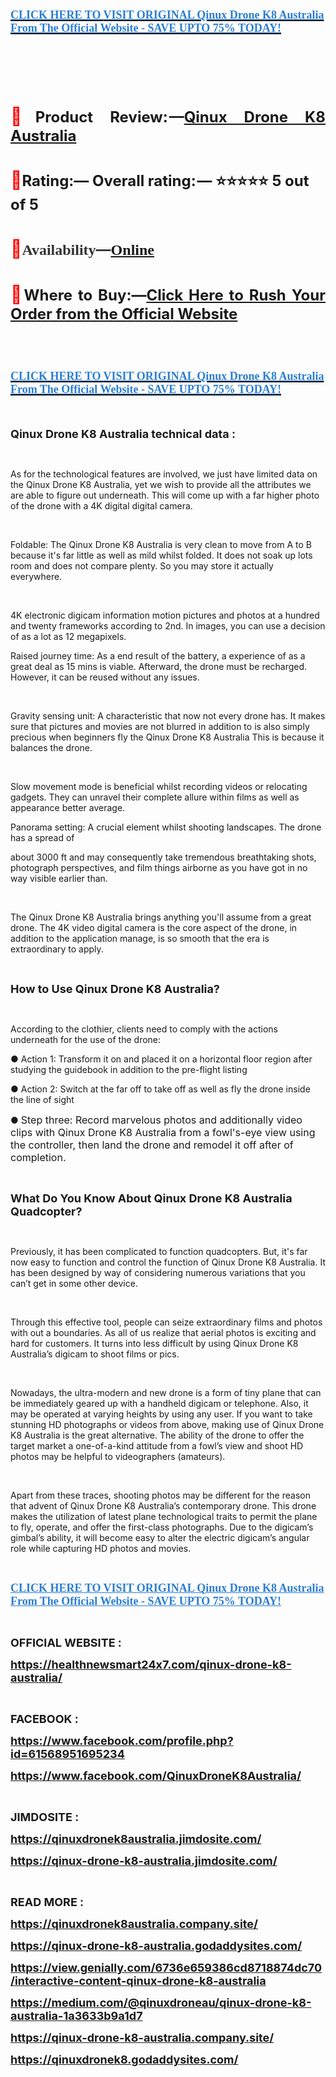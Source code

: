 <h1 align="left"><a href="https://healthnewsmart24x7.com/qinux-drone-k8-australia-buy/"><strong><span style="color: #2b7ed2;"><span style="font-family: source-serif-pro, Georgia, Cambria, 'Times New Roman', Times, serif;"><span style="font-size: large;"><span lang="en-US"><u>CLICK HERE TO </u></span></span></span></span></strong><strong><span style="color: #2b7ed2;"><span style="font-family: source-serif-pro, Georgia, Cambria, 'Times New Roman', Times, serif;"><span style="font-size: large;"><span lang="en-US"><u>VISIT ORIGINAL Qinux Drone K8 Australia From The Official Website - SAVE UPTO 75% TODAY!</u></span></span></span></span></strong></a></h1>
<h1>&nbsp;</h1>
<h1 align="justify"><span style="color: #ff0000;">📣</span><span style="font-size: x-large;"><span lang="en-US"><strong>Product Review: &mdash;</strong></span></span><a href="https://www.facebook.com/QinuxDroneK8Australia/" target="_blank"><span style="font-size: x-large;"><span lang="en-US"><strong>Qinux Drone K8 Australia</strong></span></span></a></h1>
<h1><span style="color: #ff0000;">📣</span><span style="font-size: x-large;"><span lang="en-US"><strong>Rating:&mdash; Overall rating: &mdash; ⭐⭐⭐⭐⭐ 5 out of 5</strong></span></span></h1>
<h1><strong><span style="color: #ff0000;">📣</span></strong><strong><span style="color: #323335;"><span style="font-family: 'PT Serif', serif;"><span style="font-size: x-large;"><span lang="en-US"><strong>Availability</strong></span></span></span></span></strong><strong><span style="color: #323335;"><span style="font-size: x-large;">&mdash;</span></span></strong><strong><a href="https://healthnewsmart24x7.com/qinux-drone-k8-australia-buy/" target="_blank"><span style="font-family: 'PT Serif', serif;"><span style="font-size: x-large;"><span lang="en-US"><u><strong>Online</strong></u></span></span></span></a></strong></h1>
<h1 align="justify"><span style="color: #ff0000;">📣</span><span style="font-size: x-large;"><span lang="en-US"><strong>Where to Buy:&mdash;</strong></span></span><a href="https://healthnewsmart24x7.com/qinux-drone-k8-australia-buy/"><span style="font-size: x-large;"><strong>Click Here to Rush Your Order from the Official Website</strong></span></a></h1>
<p>&nbsp;</p>
<h1 align="left"><a href="https://healthnewsmart24x7.com/qinux-drone-k8-australia-buy/"><strong><span style="color: #2b7ed2;"><span style="font-family: source-serif-pro, Georgia, Cambria, 'Times New Roman', Times, serif;"><span style="font-size: large;"><span lang="en-US"><u><strong>CLICK HERE TO </strong></u></span></span></span></span></strong><strong><span style="color: #2b7ed2;"><span style="font-family: source-serif-pro, Georgia, Cambria, 'Times New Roman', Times, serif;"><span style="font-size: large;"><span lang="en-US"><u><strong>VISIT ORIGINAL Qinux Drone K8 Australia From The Official Website - SAVE UPTO 75% TODAY!</strong></u></span></span></span></span></strong></a></h1>
<p>&nbsp;</p>
<p><span style="font-size: large;"><strong>Qinux Drone K8 Australia technical data :</strong></span></p>
<p>&nbsp;</p>
<p>As for the technological features are involved, we just have limited data on the Qinux Drone K8 Australia, yet we wish to provide all the attributes we are able to figure out underneath. This will come up with a far higher photo of the drone with a 4K digital digital camera.</p>
<p>&nbsp;</p>
<p>Foldable: The Qinux Drone K8 Australia is very clean to move from A to B because it's far little as well as mild whilst folded. It does not soak up lots room and does not compare plenty. So you may store it actually everywhere.</p>
<p>&nbsp;</p>
<p>4K electronic digicam information motion pictures and photos at a hundred and twenty frameworks according to 2nd. In images, you can use a decision of as a lot as 12 megapixels.</p>
<p>Raised journey time: As a end result of the battery, a experience of as a great deal as 15 mins is viable. Afterward, the drone must be recharged. However, it can be reused without any issues.</p>
<p>&nbsp;</p>
<p>Gravity sensing unit: A characteristic that now not every drone has. It makes sure that pictures and movies are not blurred in addition to is also simply precious when beginners fly the Qinux Drone K8 Australia This is because it balances the drone.</p>
<p>&nbsp;</p>
<p>Slow movement mode is beneficial whilst recording videos or relocating gadgets. They can unravel their complete allure within films as well as appearance better average.</p>
<p>Panorama setting: A crucial element whilst shooting landscapes. The drone has a spread of</p>
<p>about 3000 ft and may consequently take tremendous breathtaking shots, photograph perspectives, and film things airborne as you have got in no way visible earlier than.</p>
<p>&nbsp;</p>
<p>The Qinux Drone K8 Australia brings anything you'll assume from a great drone. The 4K video digital camera is the core aspect of the drone, in addition to the application manage, is so smooth that the era is extraordinary to apply.</p>
<p>&nbsp;</p>
<p><span style="font-size: large;"><strong>How to Use Qinux Drone K8 Australia?</strong></span></p>
<p>&nbsp;</p>
<p>According to the clothier, clients need to comply with the actions underneath for the use of the drone:</p>
<p>● Action 1: Transform it on and placed it on a horizontal floor region after studying the guidebook in addition to the pre-flight listing</p>
<p>● Action 2: Switch at the far off to take off as well as fly the drone inside the line of sight</p>
<p>● <span style="font-size: medium;">Step three: Record marvelous photos and additionally video clips with Qinux Drone K8 Australia from a fowl's-eye view using the controller, then land the drone and remodel it off after of completion.</span></p>
<p>&nbsp;</p>
<p><span style="font-size: large;"><strong>What Do You Know About Qinux Drone K8 Australia Quadcopter?</strong></span></p>
<p>&nbsp;</p>
<p>Previously, it has been complicated to function quadcopters. But, it's far now easy to function and control the function of Qinux Drone K8 Australia. It has been designed by way of considering numerous variations that you can&rsquo;t get in some other device.</p>
<p>&nbsp;</p>
<p>Through this effective tool, people can seize extraordinary films and photos with out a boundaries. As all of us realize that aerial photos is exciting and hard for customers. It turns into less difficult by using Qinux Drone K8 Australia&rsquo;s digicam to shoot films or pics.</p>
<p>&nbsp;</p>
<p>Nowadays, the ultra-modern and new drone is a form of tiny plane that can be immediately geared up with a handheld digicam or telephone. Also, it may be operated at varying heights by using any user. If you want to take stunning HD photographs or videos from above, making use of Qinux Drone K8 Australia is the great alternative. The ability of the drone to offer the target market a one-of-a-kind attitude from a fowl&rsquo;s view and shoot HD photos may be helpful to videographers (amateurs).</p>
<p>&nbsp;</p>
<p>Apart from these traces, shooting photos may be different for the reason that advent of Qinux Drone K8 Australia&rsquo;s contemporary drone. This drone makes the utilization of latest plane technological traits to permit the plane to fly, operate, and offer the first-class photographs. Due to the digicam&rsquo;s gimbal&rsquo;s ability, it will become easy to alter the electric digicam&rsquo;s angular role while capturing HD photos and movies.</p>
<p>&nbsp;</p>
<p><a href="https://healthnewsmart24x7.com/qinux-drone-k8-australia-buy/"><strong><span style="color: #2b7ed2;"><span style="font-family: source-serif-pro, Georgia, Cambria, 'Times New Roman', Times, serif;"><span style="font-size: large;"><span lang="en-US"><u><strong>CLICK HERE TO </strong></u></span></span></span></span></strong><strong><span style="color: #2b7ed2;"><span style="font-family: source-serif-pro, Georgia, Cambria, 'Times New Roman', Times, serif;"><span style="font-size: large;"><span lang="en-US"><u><strong>VISIT ORIGINAL Qinux Drone K8 Australia From The Official Website - SAVE UPTO 75% TODAY!</strong></u></span></span></span></span></strong></a></p>
<p align="left">&nbsp;</p>
<p align="left"><span style="font-size: medium;"><span style="font-size: large;"><strong>OFFICIAL WEBSITE :</strong></span></span></p>
<p align="left"><span style="font-size: medium;"><a href="https://healthnewsmart24x7.com/qinux-drone-k8-australia/"><span style="font-size: large;"><strong>https://healthnewsmart24x7.com/qinux-drone-k8-australia/</strong></span></a></span></p>
<p align="left">&nbsp;</p>
<p align="left"><span style="font-size: medium;"><strong><span style="font-size: large;">FACEBOOK :</span></strong></span></p>
<p align="left"><span style="font-size: medium;"><a href="https://www.facebook.com/profile.php?id=61568951695234"><span style="font-size: large;"><strong>https://www.facebook.com/profile.php?id=61568951695234</strong></span></a></span></p>
<p align="left"><span style="font-size: medium;"><a href="https://www.facebook.com/QinuxDroneK8Australia/"><span style="font-size: large;"><strong>https://www.facebook.com/QinuxDroneK8Australia/</strong></span></a></span></p>
<p align="left">&nbsp;</p>
<p align="left"><span style="font-size: medium;"><span style="font-size: large;"><strong>JIMDOSITE :</strong></span></span></p>
<p align="left"><span style="font-size: medium;"><a href="https://qinuxdronek8australia.jimdosite.com/"><span style="font-size: large;"><strong>https://qinuxdronek8australia.jimdosite.com/</strong></span></a></span></p>
<p align="left"><span style="font-size: medium;"><a href="https://qinux-drone-k8-australia.jimdosite.com/"><span style="font-size: large;"><strong>https://qinux-drone-k8-australia.jimdosite.com/</strong></span></a></span></p>
<p align="left">&nbsp;</p>
<p align="left"><span style="font-size: medium;"><strong><span style="font-size: large;">READ MORE :</span></strong></span></p>
<p align="left"><span style="font-size: medium;"><strong><a href="https://qinuxdronek8australia.company.site/"><span style="font-size: large;">https://qinuxdronek8australia.company.site/</span></a></strong></span></p>
<p align="left"><span style="font-size: medium;"><strong><a href="https://qinux-drone-k8-australia.godaddysites.com/"><span style="font-size: large;">https://qinux-drone-k8-australia.godaddysites.com/</span></a></strong></span></p>
<p align="left"><span style="font-size: medium;"><strong><a href="https://view.genially.com/6736e659386cd8718874dc70/interactive-content-qinux-drone-k8-australia"><span style="font-size: large;">https://view.genially.com/6736e659386cd8718874dc70/interactive-content-qinux-drone-k8-australia</span></a></strong></span></p>
<p align="left"><span style="font-size: medium;"><strong><a href="https://medium.com/@qinuxdroneau/qinux-drone-k8-australia-1a3633b9a1d7"><span style="font-size: large;">https://medium.com/@qinuxdroneau/qinux-drone-k8-australia-1a3633b9a1d7</span></a></strong></span></p>
<p align="left"><span style="font-size: medium;"><a href="https://qinux-drone-k8-australia.company.site/"><span style="font-size: large;"><strong>https://qinux-drone-k8-australia.company.site/</strong></span></a></span></p>
<p align="left"><span style="font-size: medium;"><a href="https://qinuxdronek8.godaddysites.com/"><span style="font-size: large;"><strong>https://qinuxdronek8.godaddysites.com/</strong></span></a></span></p>
